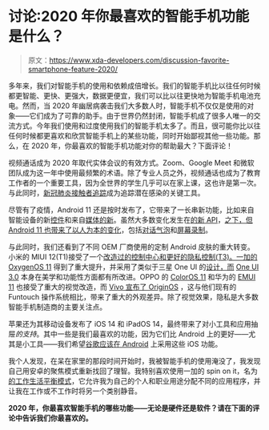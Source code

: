 # 讨论:2020 年你最喜欢的智能手机功能是什么？

> 原文：<https://www.xda-developers.com/discussion-favorite-smartphone-feature-2020/>

多年来，我们对智能手机的使用和依赖成倍增长。我们的智能手机比以往任何时候都更智能、更快、更强大，数据更便宜，我们可以比以往更快地为智能手机电池充电。然而，当 2020 年幽居病袭击我们大多数人时，智能手机不仅仅是使用的对象——它们成为了可靠的助手。由于世界仍然封闭，智能手机成了很多人唯一的交流方式。今年我们使用和过度使用我们的智能手机太多了。而且，很可能你比以往任何时候都更喜欢和欣赏智能手机上的某些功能，同时开始鄙视其他一些功能。那么，在 2020 年，你最喜欢的智能手机功能对你的帮助最大？下面评论！

视频通话成为 2020 年取代实体会议的有效方式。Zoom、Google Meet 和微软团队成为这一年中使用最频繁的术语。除了专业人员之外，视频通话也成为了教育工作者的一个重要工具，因为全世界的学生几乎可以在家上课，这也许是第一次。与此同时，[新冠肺炎接触者追踪](https://www.xda-developers.com/google-apple-covid-19-contact-tracing-exposure-notifications-api-app-list-countries/)成为追踪潜在感染的关键工具。

尽管有了疫情，Android 11 还是按时发布了，它带来了一长串新功能，比如来自智能设备的新[控件](https://www.xda-developers.com/android-11-power-menu-device-controls-smart-home-dream/)和来自[媒体的新](https://www.xda-developers.com/android-11-media-controls/)。虽然大多数变化发生在[的新 API](https://www.xda-developers.com/android-11-features-developers-new-apis/)，[之下，但 Android 11 也带来了以人为本的变化](https://www.xda-developers.com/android-11-stable-google-pixel-oneplus-xiaomi-realme-oppo/)，包括[对话气泡](https://www.xda-developers.com/android-q-system-alert-window-deprecate-bubbles/)和[屏幕录制](https://www.xda-developers.com/android-11-screen-recorder-internal-audio/)。

与此同时，我们还看到了不同 OEM 厂商使用的定制 Android 皮肤的重大转变。小米的 MIUI 12(T1)接受了一个[改造过的控制中心和更好的隐私控制(T3)。一加的](https://www.xda-developers.com/miui-12-hands-on-new-features-added-xiaomi-android/) [OxygenOS 11](https://www.xda-developers.com/oneplus-android-11-official-oxygenos-11-beta-stable-tracker-download-install/) 得到了重大提升，并采用了类似于三星 One UI 的[设计，而](https://www.xda-developers.com/oneplus-oxygenos-11-optimized-one-handed-use/) [One UI 3.0](https://www.xda-developers.com/samsung-one-ui-3-0-new-features-android-11-update/) 本身在美学和功能性方面都有所改进。OPPO 的 [ColorOS 11](https://www.xda-developers.com/oppo-coloros11-privacy/) 和华为的 [EMUI 11](https://www.xda-developers.com/emui-11-huawei-honor-android-update-hands-on/) 也接受了重大的视觉改造，而 [Vivo 宣布了 OriginOS](https://www.xda-developers.com/originos-vivo-latest-software-release-based-android-11-features-rollout/) ，这与他们现有的 Funtouch 操作系统相比，带来了重大的外观差异。除了视觉效果，隐私是大多数智能手机制造商的主要关注点。

苹果还为其移动设备发布了 iOS 14 和 iPadOS 14，最终带来了对小工具和应用抽屉*的支持*。其中一些是我们最喜欢的功能，因为它们比 Android 上的更好——尤其是小工具——我们希望[谷歌应该在 Android](https://www.xda-developers.com/google-should-adopt-these-ios-14-features-for-the-next-android-os/) 上采用这些 iOS 功能。

我个人发现，在呆在家里的那段时间开始时，我被智能手机的使用淹没了，我发现自己用安卓的聚焦模式重新找回了理智。我特别喜欢使用一加的 spin on it，名为[的工作生活平衡模式](https://www.xda-developers.com/oneplus-announces-india-specific-features-oxygenos/)，它允许我为自己的个人和职业用途分配不同的应用程序，并让我在工作或不工作时将另一个类别静音。

**2020 年，你最喜欢智能手机的哪些功能——无论是硬件还是软件？请在下面的评论中告诉我们你最喜欢的。**